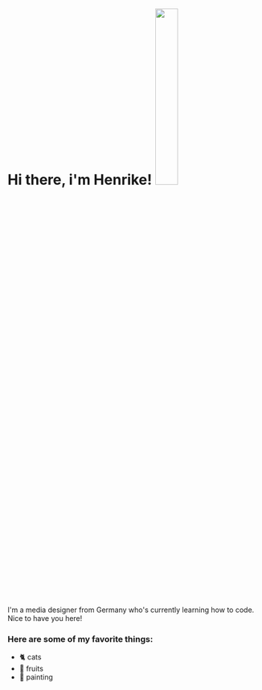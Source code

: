 # Hi there, i'm Henrike! <img src="https://media.giphy.com/media/bcKmIWkUMCjVm/giphy.gif" width=30% height=30%>


I'm a media designer from Germany who's currently learning how to code. Nice to have you here! 

### Here are some of my favorite things: 
- 🐈 cats 
- 🥭 fruits
- 🎨 painting

